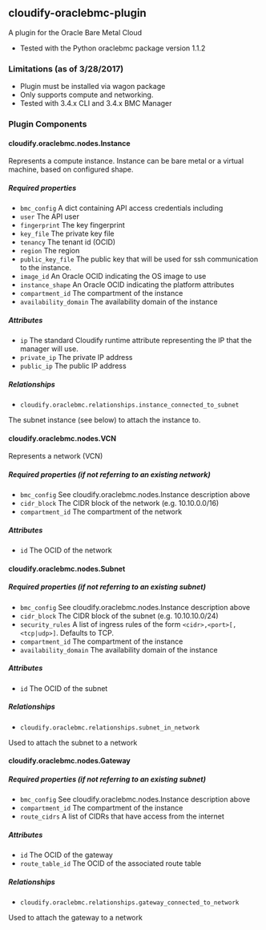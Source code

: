 ## cloudify-oraclebmc-plugin
A plugin for the Oracle Bare Metal Cloud

- Tested with the Python oraclebmc package version 1.1.2

### Limitations (as of 3/28/2017)
* Plugin must be installed via wagon package
* Only supports compute and networking.
* Tested with 3.4.x CLI and 3.4.x BMC Manager

### Plugin Components

#### cloudify.oraclebmc.nodes.Instance

Represents a compute instance.  Instance can be bare metal or a virtual machine, based on
configured shape.

##### Required properties

* `bmc_config` A dict containing API access credentials including
 * `user` The API user
 * `fingerprint` The key fingerprint
 * `key_file` The private key file
 * `tenancy` The tenant id (OCID)
 * `region` The region
* `public_key_file` The public key that will be used for ssh communication to the instance.
* `image_id` An Oracle OCID indicating the OS image to use
* `instance_shape` An Oracle OCID indicating the platform attributes
* `compartment_id` The compartment of the instance
* `availability_domain` The availability domain of the instance

##### Attributes

* `ip` The standard Cloudify runtime attribute representing the IP that the manager will use.
* `private_ip` The private IP address
* `public_ip` The public IP address

##### Relationships

* `cloudify.oraclebmc.relationships.instance_connected_to_subnet`

The subnet instance (see below) to attach the instance to.

#### cloudify.oraclebmc.nodes.VCN

Represents a network (VCN)

##### Required properties (if not referring to an existing network)

* `bmc_config` See cloudify.oraclebmc.nodes.Instance description above
* `cidr_block` The CIDR block of the network (e.g. 10.10.0.0/16)
* `compartment_id`  The compartment of the network

##### Attributes

* `id` The OCID of the network


#### cloudify.oraclebmc.nodes.Subnet

##### Required properties (if not referring to an existing subnet)

* `bmc_config` See cloudify.oraclebmc.nodes.Instance description above
* `cidr_block` The CIDR block of the subnet (e.g. 10.10.10.0/24)
* `security_rules` A list of ingress rules of the form `<cidr>,<port>[,<tcp|udp>]`. Defaults to TCP.
* `compartment_id` The compartment of the instance
* `availability_domain` The availability domain of the instance

##### Attributes

* `id` The OCID of the subnet 

##### Relationships

* `cloudify.oraclebmc.relationships.subnet_in_network` 

Used to attach the subnet to a network

#### cloudify.oraclebmc.nodes.Gateway

##### Required properties (if not referring to an existing subnet)

* `bmc_config` See cloudify.oraclebmc.nodes.Instance description above
* `compartment_id` The compartment of the instance
* `route_cidrs` A list of CIDRs that have access from the internet

##### Attributes

* `id` The OCID of the gateway
* `route_table_id` The OCID of the associated route table

##### Relationships

* `cloudify.oraclebmc.relationships.gateway_connected_to_network`

Used to attach the gateway to a network


